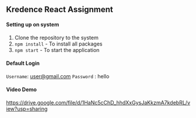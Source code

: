 ## Kredence React Assignment

#### Setting up on system
1. Clone the repository to the system
2. `npm install` - To install all packages
3. `npm start` - To start the application

#### Default Login
`Username`: user@gmail.com
`Password` : hello

#### Video Demo
https://drive.google.com/file/d/1HaNc5cChD_hhdXxGysJaKkzmA7kdebRL/view?usp=sharing
